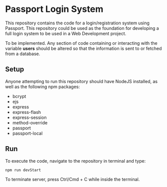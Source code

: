 # Passport Login System

This repository contains the code for a login/registration system using Passport. This repository could be used as the foundation for developing a full login system to be used in a Web Development project.

To be implemented. Any section of code containing or interacting with the variable **users** should be altered so that the information is sent to or fetched from a database.

## Setup

Anyone attempting to run this repository should have NodeJS installed, as well as the following npm packages:

- bcrypt
- ejs
- express
- express-flash
- express-session
- method-override
- passport
- passport-local

## Run

To execute the code, navigate to the repository in terminal and type:
```
npm run devStart
```

To terminate server, press Ctrl/Cmd + C while inside the terminal.
